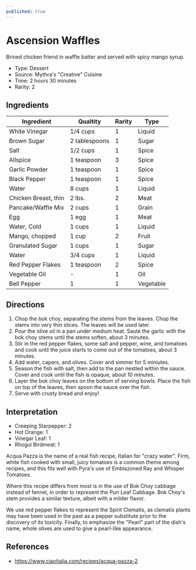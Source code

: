 ```yaml
---
published: true
---
```


# Ascension Waffles

Brined chicken friend in waffle batter and served with spicy mango syrup.

* Type: Dessert
* Source: Mythra's "Creative" Cuisine
* Time: 2 hours 30 minutes
* Rarity: 2

## Ingredients

| Ingredient           | Qualtity       | Rarity | Type      |
| -------------------- | -------------- | ------ | --------- |
| White Vinegar        | 1/4 cups       | 1      | Liquid    |
| Brown Sugar          | 2 tablespoons  | 1      | Sugar     |
| Salt                 | 1/2 cups       | 1      | Spice     |
| Allspice             | 1 teaspoon     | 3      | Spice     |
| Garlic Powder        | 1 teaspoon     | 1      | Spice     |
| Black Pepper         | 1 teaspoon     | 1      | Spice     |
| Water                | 8 cups         | 1      | Liquid    |
| Chicken Breast, thin | 2 lbs.         | 2      | Meat      |
| Pancake/Waffle Mix   | 2 cups         | 1      | Grain     |
| Egg                  | 1 egg          | 1      | Meat      |
| Water, Cold          | 1 cups         | 1      | Liquid    |
| Mango, chopped       | 1 cup          | 2      | Fruit     |
| Granulated Sugar     | 1 cups         | 1      | Sugar     |
| Water                | 3/4 cups       | 1      | Liquid    |
| Red Pepper Flakes    | 1 teaspoon     | 2      | Spice     |
| Vegetable Oil        | -              | 1      | Oil       |
| Bell Pepper          | 1              | 1      | Vegetable |

## Directions

1. Chop the bok choy, separating the stems from the leaves. Chop the stems into very thin slices. The leaves will be used later.
2. Pour the olive oil in a pan under medium heat. Saute the garlic with the bok choy stems until the stems soften, about 3 minutes.
3. Stir in the red pepper flakes, some salt and pepper, wine, and tomatoes and cook until the juice starts to come out of the tomatoes, about 3 minutes.
4. Add water, capers, and olives. Cover and simmer for 5 miniutes.
5. Season the fish with salt, then add to the pan nestled within the sauce. Cover and cook until the fish is opaque, about 10 minutes.
6. Layer the bok choy leaves on the bottom of serving bowls. Place the fish on top of the leaves, then spoon the sauce over the fish.
7. Serve with crusty bread and enjoy!

## Interpretation

* Creeping Starpepper: 2
* Hot Orange: 1
* Vinegar Leaf: 1
* Rhogul Birdmeat: 1

Acqua Pazza is the name of a real fish recipe, Italian for "crazy water". Firm, white fish cooked with small, juicy tomatoes is a common theme among recipes, and this fits well with Pyra's use of Emblazoned Ray and Whisper Tomatoes.

Where this recipe differs from most is in the use of Bok Choy cabbage instead of fennel, in order to represent the Puri Leaf Cabbage. Bok Choy's stem provides a similar texture, albeit with a milder flavor.

We use red pepper flakes to represent the Spirit Clematis, as clematis plants may have been used in the past as a pepper substitute prior to the discovery of its toxicity. Finally, to emphasize the "Pearl" part of the dish's name, whole olives are used to give a pearl-like appearance.

## References

* https://www.ciaoitalia.com/recipes/acqua-pazza-2
